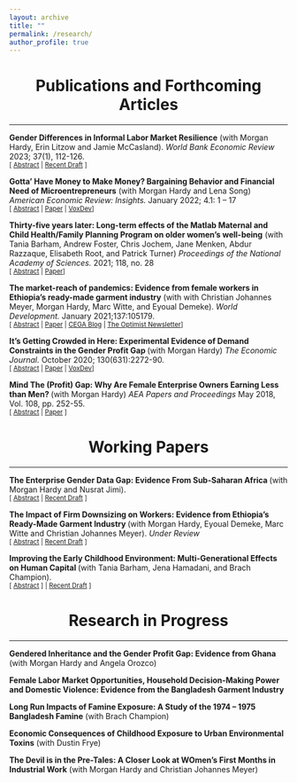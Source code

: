```yaml
---
layout: archive
title: ""
permalink: /research/
author_profile: true
---
```




<h1 id="publications">
	<center> Publications and Forthcoming Articles</center>
</h1>
<hr>

<p><strong>Gender Differences in Informal Labor Market Resilience</strong> (with Morgan Hardy, Erin Litzow and Jamie McCasland). <em> World Bank Economic Review </em> 2023; 37(1), 112-126.
<br>
<small>[ <a href="#/" onclick="visib('genddiff')">Abstract</a> | <a href="/files/WBER_GenderResilience_RevisedManuscript_2022_0923.pdf">Recent Draft</a> ] </small>
<p>

<div id="genddiff" style="display: none; text-align: justify; line-height: 1.2"><small> This paper reports on the universe of garment-making firm owners in a Ghanaian district capital during the COVID-19 crisis. By July 2020, 80% of both male- and female-owned firms were operational. Using pre-pandemic data, we document that selection into persistent closure differs by gender. Consistent with a "cleansing effect" of recessions and highlighting the presence of marginal female entrepreneurs, female-owned firms that remain closed past the spring lockdown are negatively selected on pre-pandemic sales. The pre-pandemic sales distributions of female survivors and non-survivors are significantly different from each other. Female owners of non-operational firms exit to non-employment and experience large decreases in overall earnings. Persistently-closed male-owned firms are not selected on pre-pandemic firm characteristics. Instead, their owners are 36 percentage points more likely to have another income generating activity prior to the crisis and fully compensate for revenue losses in their core businesses with these alternative income generating activities.</small><br><br></div>


<p><strong>Gotta’ Have Money to Make Money? Bargaining Behavior and Financial Need of Microentrepreneurs</strong> (with Morgan Hardy and Lena Song) <em> American Economic Review: Insights. </em> January 2022; 4.1: 1 – 17 
<br>
<small>[ <a href="#/" onclick="visib('gotta')">Abstract</a> | <a href="https://www.aeaweb.org/articles?id=10.1257/aeri.20200723">Paper</a> | <a href="https://voxdev.org/topic/firms-trade/how-financial-need-affects-pricing-evidence-small-businesses-ghana">VoxDev</a>] </small>
<p>

<div id="gotta" style="display: none; text-align: justify; line-height: 1.2"><small> Bargaining over real prices with microenterprise owners in Ghana, we show that sellers with less per capita household liquidity agree to lower sale prices. This relationship is robust across firms and within firms over time, even after controlling for a plethora of time-varying observables. A computerized bargaining experiment, with randomized initial payout sizes, corroborates the real-bargaining findings. This pattern can be explained by an application of classical bargaining theory that includes endowments and utility functions with decreasing absolute risk aversion. The potential poverty-multiplying implications of pricing behavior is a key frontier in understanding barriers to the profitability of microenterprises.</small><br><br></div>


<p><strong>Thirty-five years later: Long-term effects of the Matlab Maternal and Child Health/Family Planning Program on older women’s well-being</strong> (with Tania Barham, Andrew Foster, Chris Jochem, Jane Menken, Abdur Razzaque, Elisabeth Root, and Patrick Turner) <em> Proceedings of the National Academy of Sciences. </em> 2021; 118, no. 28
<br>
<small>[ <a href="#/" onclick="visib('thirtyfive')">Abstract</a> | <a href="https://www.pnas.org/doi/abs/10.1073/pnas.2101160118">Paper</a>] </small>
<p>

<div id="thirtyfive" style="display: none; text-align: justify; line-height: 1.2"><small>Few studies have addressed links between family planning programs and long-term benefits for women’s health and economic outcomes, especially in societies where old-age support and women’s status are tied to childbearing and where smaller families may carry negative consequences for women. We analyzed the maternal and child health/family planning (MCH/FP) program, a highly effective intervention introduced in the rural Matlab subdistrict of Bangladesh in 1977 with a subsequent 12-y differential in service access. We found significant differences in lifetime contraceptive behavior and completed fertility among women born 1938−1973. We found few effects on later health or economic outcomes except for an association of MCH/FP with poorer overall health and poorer metabolic health among women born 1950−1961.</small><br><br></div>


<p><strong>The market-reach of pandemics: Evidence from female workers in Ethiopia’s ready-made garment industry</strong> (with with Christian Johannes Meyer, Morgan Hardy, Marc Witte, and Eyoual Demeke). <em> World Development.</em> January 2021;137:105179.
<br>
<small>[ <a href="#/" onclick="visib('mktreach')">Abstract</a> | <a href="https://www.sciencedirect.com/science/article/pii/S0305750X20303065?casa_token=0jPhTyunN2sAAAAA:YY-BeDuXqSG6xnZ1qvN1g5XUniUIrxJUrtxqVkh9xB2XFzt9Uo10pKufsRREHTSp0Do0kH8Rnhk">Paper</a> | <a href="https://medium.com/center-for-effective-global-action/whats-the-market-reach-of-covid-19-evidence-from-ethiopia-s-ready-made-garment-industry-5ea5d9dd0ad2">CEGA Blog</a> | <a href="https://ww2.gatesfoundation.org/Ideas/Articles/coronavirus-economic-impact-women">The Optimist Newsletter</a>] </small>
<p>

<div id="mktreach" style="display: none; text-align: justify; line-height: 1.2"><small> In a globalized world, pandemics transmit impacts through markets. We document employment changes, coping strategies, and welfare of garment factory workers in Ethiopia’s largest industrial park during the early stages of the Coronavirus Disease 2019 pandemic. We field a phone survey of female workers during a two month period in which cases are rapidly rising globally, but not locally. Our data suggest significant changes in employment, high levels of migration away from urban areas to rural areas if women are no longer working, and high levels of food insecurity. These findings compel a research and policy focus on documenting and mitigating the market-reach of pandemics on low-income workers at the margins. </small><br><br></div>


<p><strong>It’s Getting Crowded in Here: Experimental Evidence of Demand Constraints in the Gender Profit Gap </strong> (with Morgan Hardy) <em> The Economic Journal. </em> October 2020; 130(631):2272-90.
<br>
<small>[ <a href="#/" onclick="visib('crowd')">Abstract</a> | <a href="https://academic.oup.com/ej/article-abstract/130/631/2272/5857998?login=false">Paper</a> | <a href="https://voxdev.org/topic/firms-trade/if-she-builds-it-they-won-t-come-gender-profit-gap">VoxDev</a>] </small>
<p>

<div id="crowd" style="display: none; text-align: justify; line-height: 1.2"><small> This article considers market-level contributors to the well-documented gender profit gap among micro-entrepreneurs. We combine data from a garment-making firm census and market research survey in Ghana, uncovering a gender gap in the market-size-to-firm ratio and observing disproportionate self-reports of ‘not enough customers’ from female owners. We develop a simple model and discuss implications of potential gender differences in demand constraints. As experimental corroboration, we show that female-owned firms expand production and experience profit increases in response to random demand shocks, while male-owned firms do not. Nationally representative data echoes our experimental findings, showing more crowding in female-dominated industries.</small><br><br></div>



<p><strong> Mind The (Profit) Gap: Why Are Female Enterprise Owners Earning Less than Men? </strong> (with Morgan Hardy) <em> AEA Papers and Proceedings </em> May 2018, Vol. 108, pp. 252-55.
<br>
<small>[ <a href="#/" onclick="visib('mindgap')">Abstract</a> | <a href="https://www.aeaweb.org/articles?id=10.1257/pandp.20181025">Paper</a> ] </small>
<p>

<div id="mindgap" style="display: none; text-align: justify; line-height: 1.2"><small> We explore potential causes for the well-documented profit gap between male- and female-owned microenterprises in low-income countries. We use rich data from an ongoing field project in Ghana's garment making sector, and our study sample consists of all garment making firms in a midsize district capital. Even within the same industry, male-owned firms earn nearly twice as much profit as female-owned firms. Furthermore, we find the large and persistent gender difference in profits cannot be explained by our extensive firm- and owner-level characteristics. We conclude that factors outside of individual firm or firm-owner characteristics are likely to be at play.</small><br><br></div>


<h1 id="-workingpapers-">
	<center>Working Papers </center>
</h1>
<hr>


<p><strong> The Enterprise Gender Data Gap: Evidence From Sub-Saharan Africa </strong> (with Morgan Hardy and Nusrat Jimi).
<br>
<small>[ <a href="#/" onclick="visib('datagap')">Abstract</a> | <a href="/files/Data_Gaps_Hardy_Kagy_Jimi.pdf">Recent Draft</a> ] </small>
<p>

<div id="datagap" style="display: none; text-align: justify; line-height: 1.2"><small> Using data from 43 countries in Sub-Saharan Africa, we document large variations in women- owned enterprise representation and estimates of gender gaps in enterprise performance between commonly available data sources. We provide empirical evidence that these differences are driven by variations in gender-blind sampling protocols. Women-owned enterprises are less likely to meet the sampling criteria for most widely available enterprise data and those that do are more positively selected on performance, relative to male-owned enterprises. We document differences in implied policy and research priorities; sources with higher women- owned enterprise representation point toward issues of market access, over more commonly studied barriers.</small><br><br></div>


<p><strong> The Impact of Firm Downsizing on Workers: Evidence from Ethiopia’s Ready-Made Garment Industry </strong> (with Morgan Hardy, Eyoual Demeke, Marc Witte and Christian Johannes Meyer). <em> Under Review </em>
<br>
<small>[ <a href="#/" onclick="visib('downsize')">Abstract</a> | <a href="/files/FirmDownsizing.pdf">Recent Draft</a> ] </small>
<p>

<div id="downsize" style="display: none; text-align: justify; line-height: 1.2"><small> We analyze matched employee-employer data from Ethiopia’s largest special economic zone during a period of downsizing pressure from the COVID-19 world import demand shock. We observe substantial job displacement during the shock peak, particularly for new hires. These largely female and rural- to-urban migrants persistently “fall off the employment ladder,” remaining unemployed both within and outside the zone even after employers have recov- ered from the shock. We observe high levels of urban-centered food insecurity and depression symptoms during the crisis peak, regardless of employment status. Our findings highlight the importance of social protection policies within export-oriented development strategies.</small><br><br></div>


<p><strong> Improving the Early Childhood Environment: Multi-Generational Effects on Human Capital </strong> (with Tania Barham, Jena Hamadani, and Brach Champion).
<br>
<small>[ <a href="#/" onclick="visib('childhealth')">Abstract</a> ]  | <a href="/files/MHSS2_Human_Capital_Paper.pdf">Recent Draft</a> ] </small>
<p>

<div id="childhealth" style="display: none; text-align: justify; line-height: 1.2"><small> 
This paper examines the effect of improving the early childhood health environment on human capital in adulthood and on the next generation. We exploit a quasi-randomly placed mother and child health and family planning program in Bangladesh using individual level panel data linked across three generations. Individuals who were eligible during childhood are taller with less short-stature, and men have higher grades attained. Effects are concentrated among those with the lowest health endowment at birth, indicating a reduction in inequality. In the next generation, daughters of eligible women are taller, less stunted, and have better cognition. Findings suggest ignoring intergenerational effects leads to underestimating the benefits of programs that improve early childhood health and and misses their effects on inequalities.</small><br><br></div>


<h1 id="-in-progress-">
	<center> Research in Progress </center>
</h1>
<hr>

<p><strong>Gendered Inheritance and the Gender Profit Gap: Evidence from Ghana</strong> (with Morgan Hardy and Angela Orozco)
<br>
<p>

<p><strong>Female Labor Market Opportunities, Household Decision-Making Power and Domestic Violence: Evidence from the Bangladesh Garment Industry</strong>
<br>
<p>

<p><strong>Long Run Impacts of Famine Exposure: A Study of the 1974 – 1975 Bangladesh Famine</strong> (with Brach Champion)
<br>
<p>


<p><strong>Economic Consequences of Childhood Exposure to Urban Environmental Toxins</strong> (with Dustin Frye)
<br>
<p>


<p><strong>The Devil is in the Pre-Tales: A Closer Look at WOmen’s First Months in Industrial Work</strong> (with Morgan Hardy and Christian Johannes Meyer)
<br>
<p>


<script> function visib(id) { var x = document.getElementById(id); if (x.style.display === "block") { x.style.display = "none"; } else { x.style.display = "block"; } } </script>
































